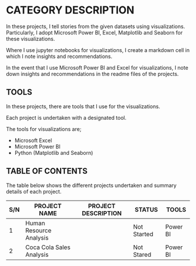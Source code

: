 # CATEGORY DESCRIPTION
In these projects, I tell stories from the given datasets using visualizations. Particularly, I adopt Microsoft Power BI, Excel, Matplotlib and Seaborn for these visualizations. 

Where I use jupyter notebooks for visualizations, I create a markdown cell in which I note insights and recommendations.

In the event that I use Microsoft Power BI and Excel for visualizations, I note down insights and recommendations in the readme files of the projects.


## TOOLS
In these projects, there are tools that I use for the visualizations.

Each project is undertaken with a designated tool.

The tools for visualizations are;
- Microsoft Excel 
- Microsoft Power BI
- Python (Matplotlib and Seaborn)


## TABLE OF CONTENTS
The table below shows the different projects undertaken and summary details of each project.

|   S/N   | PROJECT NAME | PROJECT  DESCRIPTION | STATUS  |TOOLS   |
|---------|------------------|---------------|-----|------|
|    1    | Human Resource  Analysis |               |Not Started| Power BI |
|    2    | Coca Cola Sales Analysis |               |Not Stared | Power BI |